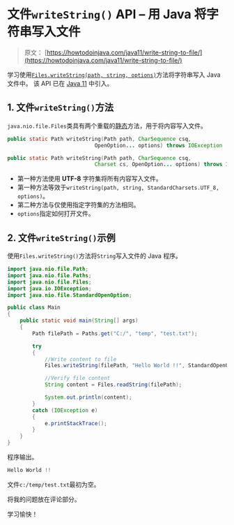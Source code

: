 # 文件`writeString()` API – 用 Java 将字符串写入文件

> 原文： [https://howtodoinjava.com/java11/write-string-to-file/](https://howtodoinjava.com/java11/write-string-to-file/)

学习使用[`Files.writeString(path, string, options)`](https://docs.oracle.com/en/java/javase/11/docs/api/java.base/java/nio/file/Files.html#writeString(java.nio.file.Path,java.lang.CharSequence,java.nio.charset.Charset,java.nio.file.OpenOption...))方法将字符串写入 Java 文件中。 该 API 已在 [Java 11](https://howtodoinjava.com/java11/features-enhancements/) 中引入。

## 1\. 文件`writeString()`方法

`java.nio.file.Files`类具有两个重载的[静态](https://howtodoinjava.com/java/basics/java-static-keyword/)方法，用于将内容写入文件。

```java
public static Path writeString​(Path path, CharSequence csq, 
							OpenOption... options) throws IOException

public static Path writeString​(Path path, CharSequence csq, 
							Charset cs, OpenOption... options) throws IOException

```

*   第一种方法使用 **UTF-8** 字符集将所有内容写入文件。
*   第一种方法等效于`writeString(path, string, StandardCharsets.UTF_8, options)`。
*   第二种方法与仅使用指定字符集的方法相同。
*   `options`指定如何打开文件。

## 2\. 文件`writeString()`示例

使用`Files.writeString()`方法将`String`写入文件的 Java 程序。

```java
import java.nio.file.Path;
import java.nio.file.Paths;
import java.nio.file.Files;
import java.io.IOException;
import java.nio.file.StandardOpenOption;

public class Main 
{
	public static void main(String[] args) 
	{
		Path filePath = Paths.get("C:/", "temp", "test.txt");

		try 
		{
			//Write content to file
			Files.writeString(filePath, "Hello World !!", StandardOpenOption.APPEND);

			//Verify file content
			String content = Files.readString(filePath);

			System.out.println(content);
		} 
		catch (IOException e) 
		{
			e.printStackTrace();
		}
	}
}

```

程序输出。

```java
Hello World !!

```

文件`c:/temp/test.txt`最初为空。

将我的问题放在评论部分。

学习愉快！